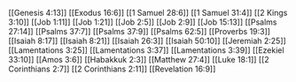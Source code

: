 [[Genesis 4:13]]
[[Exodus 16:6]]
[[1 Samuel 28:6]]
[[1 Samuel 31:4]]
[[2 Kings 3:10]]
[[Job 1:11]]
[[Job 1:21]]
[[Job 2:5]]
[[Job 2:9]]
[[Job 15:13]]
[[Psalms 27:14]]
[[Psalms 37:7]]
[[Psalms 37:9]]
[[Psalms 62:5]]
[[Proverbs 19:3]]
[[Isaiah 8:17]]
[[Isaiah 8:21]]
[[Isaiah 26:3]]
[[Isaiah 50:10]]
[[Jeremiah 2:25]]
[[Lamentations 3:25]]
[[Lamentations 3:37]]
[[Lamentations 3:39]]
[[Ezekiel 33:10]]
[[Amos 3:6]]
[[Habakkuk 2:3]]
[[Matthew 27:4]]
[[Luke 18:1]]
[[2 Corinthians 2:7]]
[[2 Corinthians 2:11]]
[[Revelation 16:9]]
